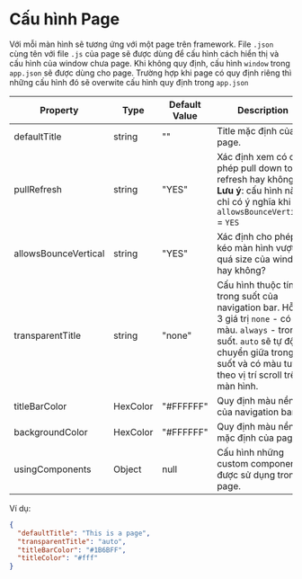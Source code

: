 # Cấu hình Page

Với mỗi màn hình sẽ tương ứng với một page trên framework. File `.json` cùng tên với file `.js` của page sẽ được dùng để cấu hình cách hiển thị và cấu hình của window chưa page. Khi không quy định, cấu hình `window` trong `app.json` sẽ được dùng cho page. Trường hợp khi page có quy định riêng thì những cấu hình đó sẽ overwite cấu hình quy định trong `app.json`

| Property             | Type     | Default Value | Description                                                                                                                                                                                          |
| -------------------- | -------- | ------------- | ---------------------------------------------------------------------------------------------------------------------------------------------------------------------------------------------------- |
| defaultTitle         | string   | ""            | Title mặc định của page.                                                                                                                                                                             |
| pullRefresh          | string   | "YES"         | Xác định xem có cho phép pull down to refresh hay không ? **Lưu ý**: cấu hình này chỉ có ý nghĩa khi `allowsBounceVertical` = `YES`                                                                  |
| allowsBounceVertical | string   | "YES"         | Xác định cho phép kéo màn hình vượt quá size của window hay không?                                                                                                                                   |
| transparentTitle     | string   | "none"        | Cấu hình thuộc tính trong suốt của navigation bar. Hỗ trợ 3 giá trị `none` - có màu. `always` - trong suốt. `auto` sẽ tự động chuyển giữa trong suốt và có màu tuỳ theo vị trí scroll trên màn hình. |
| titleBarColor        | HexColor | "#FFFFFF"     | Quy định màu nền của navigation bar.                                                                                                                                                                 |
| backgroundColor      | HexColor | "#FFFFFF"     | Quy định màu nền mặc định của page.                                                                                                                                                                  |
| usingComponents      | Object   | null          | Cấu hình những custom components được sử dụng trong page.                                                                                                                                            |

Ví dụ:

```json
{
  "defaultTitle": "This is a page",
  "transparentTitle": "auto",
  "titleBarColor": "#1B6BFF",
  "titleColor": "#fff"
}
```
